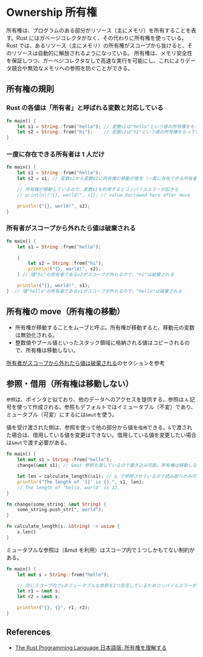 # Ownership 所有権

所有権は、プログラムのある部分がリソース（主にメモリ）を所有することを表す。Rust にはガベージコレクタがなく、その代わりに所有権を使っている。Rust では、あるリソース（主にメモリ）の所有権がスコープから抜けると、そのリソースは自動的に解放されるようになっている。
所有権は、メモリ安全性を保証しつつ、ガーベジコレクタなしで高速な実行を可能にし、これによりデータ競合や無効なメモリへの参照を防ぐことができる。

## 所有権の規則

### Rust の各値は「所有者」と呼ばれる変数と対応している

```rs
fn main() {
    let s1 = String::from("hello"); // 変数s1は"hello"という値の所有権をもっている
    let s2 = String::from("hi");    // 変数s2は"h1"という値の所有権をもっている
}
```

### 一度に存在できる所有者は 1 人だけ

```rs
fn main() {
    let s1 = String::from("hello");
    let s2 = s1; // 変数s1から変数s2に所有権の移動が発生（一度に存在できる所有者は1人だけ）

    // 所有権が移動しているので、変数s1を利用するとコンパイルエラーが起きる
    // println!("{}, world!", s1); // value borrowed here after move

    println!("{}, world!", s2);
}
```

### 所有者がスコープから外れたら値は破棄される

```rs
fn main() {
    let s1 = String::from("hello");

    {
        let s2 = String::from("hi");
        println!("{}, world!", s2);
    } // 値"hi"の所有者であるs2がスコープが外れるので、"hi"は破棄される

    println!("{}, world!", s1);
}  // 値"hello"の所有者であるs1がスコープが外れるので、"hello"は破棄される
```

## 所有権の move（所有権の移動）

- 所有権が移動することをムーブと呼ぶ。所有権が移動すると、移動元の変数は無効化される。
- 整数値やブール値といったスタック領域に格納される値はコピーされるので、所有権は移動しない。

[所有者がスコープから外れたら値は破棄される](./ownership.md#所有者がスコープから外れたら値は破棄される)のセクションを参考

## 参照・借用（所有権は移動しない）

`参照`は、ポインタと似ており、他のデータへのアクセスを提供する。参照は `&` 記号を使って作成される。参照もデフォルトではイミュータブル（不変）であり、ミュータブル（可変）にするには`&mut`を使う。

値を受け渡された側は、参照を使って他の部分から値を`借用`できる。`&`で渡された場合は、借用している値を変更はできない。借用している値を変更したい場合は`&mut`で渡す必要がある。

```rs
fn main() {
    let mut s1 = String::from("hello");
    change(&mut s1); // &mut 参照を渡しているので書き込み可能。所有権は移動しない

    let len = calculate_length(&s1); // & で参照させているので読み取りのみ可能。所有権は移動しない
    println!("The length of '{}' is {}.", s1, len);
    // The length of 'hello, world' is 12.
}

fn change(some_string: &mut String) {
    some_string.push_str(", world");
}

fn calculate_length(s: &String) -> usize {
    s.len()
}
```

ミュータブルな参照は（&mut を利用）はスコープ内で１つしかもてない制約がある。

```rs
fn main() {
    let mut s = String::from("hello");

    // 同じスコープ内でsのミュータブルな参照を2つ宣言しているためコンパイルエラーが起きる
    let r1 = &mut s;
    let r2 = &mut s;

    println!("{}, {}", r1, r2);
}
```

## References

- [The Rust Programming Language 日本語版: 所有権を理解する](https://doc.rust-jp.rs/book-ja/ch04-00-understanding-ownership.html)
